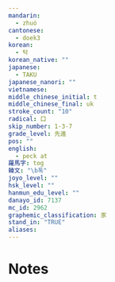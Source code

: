```yaml
---
mandarin:
  - zhuó
cantonese:
  - doek3
korean:
  - 탁
korean_native: ""
japanese:
  - TAKU
japanese_nanori: ""
vietnamese:
middle_chinese_initial: t
middle_chinese_final: uk
stroke_count: "10"
radical: 口
skip_number: 1-3-7
grade_level: 先進
pos: ""
english:
  - peck at
羅馬字: tog
韓文: "\b톡"
joyo_level: ""
hsk_level: ""
hanmun_edu_level: ""
danayo_id: 7137
mc_id: 2962
graphemic_classification: 豕
stand_in: "TRUE"
aliases:
---
```


# Notes
